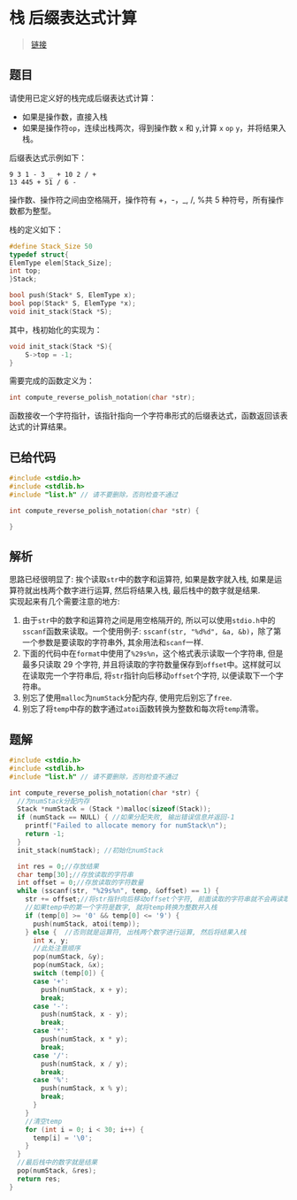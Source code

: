 # 栈 后缀表达式计算

> [链接](https://icoding.run/ide#/question/114)

## 题目

请使用已定义好的栈完成后缀表达式计算：

- 如果是操作数，直接入栈
- 如果是操作符`op`，连续出栈两次，得到操作数 `x` 和 `y`,计算 `x` `op` `y`，并将结果入栈。

后缀表达式示例如下：

```
9 3 1 - 3 _ + 10 2 / +
13 445 + 51 / 6 -
```

操作数、操作符之间由空格隔开，操作符有 +，-，\_, /, %共 5
种符号，所有操作数都为整型。

栈的定义如下：

```c
#define Stack_Size 50
typedef struct{
ElemType elem[Stack_Size];
int top;
}Stack;

bool push(Stack* S, ElemType x);
bool pop(Stack* S, ElemType *x);
void init_stack(Stack *S);
```

其中，栈初始化的实现为：

```c
void init_stack(Stack *S){
    S->top = -1;
}
```

需要完成的函数定义为：

```c
int compute_reverse_polish_notation(char *str);
```

函数接收一个字符指针，该指针指向一个字符串形式的后缀表达式，函数返回该表达式的计算结果。

## 已给代码

```c
#include <stdio.h>
#include <stdlib.h>
#include "list.h" // 请不要删除，否则检查不通过

int compute_reverse_polish_notation(char *str) {

}
```

## 解析

思路已经很明显了: 挨个读取`str`中的数字和运算符, 如果是数字就入栈, 如果是运算符就出栈两个数字进行运算, 然后将结果入栈, 最后栈中的数字就是结果.  
实现起来有几个需要注意的地方:

1. 由于`str`中的数字和运算符之间是用空格隔开的, 所以可以使用`stdio.h`中的`sscanf`函数来读取。一个使用例子: `sscanf(str, "%d%d", &a, &b)`，除了第一个参数是要读取的字符串外, 其余用法和`scanf`一样.
2. 下面的代码中在`format`中使用了`%29s%n`，这个格式表示读取一个字符串, 但是最多只读取 29 个字符, 并且将读取的字符数量保存到`offset`中。这样就可以在读取完一个字符串后, 将`str`指针向后移动`offset`个字符, 以便读取下一个字符串。
3. 别忘了使用`malloc`为`numStack`分配内存, 使用完后别忘了`free`.
4. 别忘了将`temp`中存的数字通过`atoi`函数转换为整数和每次将`temp`清零。

## 题解

```c
#include <stdio.h>
#include <stdlib.h>
#include "list.h" // 请不要删除，否则检查不通过

int compute_reverse_polish_notation(char *str) {
  //为numStack分配内存
  Stack *numStack = (Stack *)malloc(sizeof(Stack));
  if (numStack == NULL) { //如果分配失败, 输出错误信息并返回-1
    printf("Failed to allocate memory for numStack\n");
    return -1;
  }
  init_stack(numStack); //初始化numStack

  int res = 0;//存放结果
  char temp[30];//存放读取的字符串
  int offset = 0;//存放读取的字符数量
  while (sscanf(str, "%29s%n", temp, &offset) == 1) {
    str += offset;//将str指针向后移动offset个字符, 前面读取的字符串就不会再读取了
    //如果temp中的第一个字符是数字, 就将temp转换为整数并入栈
    if (temp[0] >= '0' && temp[0] <= '9') {
      push(numStack, atoi(temp));
    } else {  //否则就是运算符, 出栈两个数字进行运算, 然后将结果入栈
      int x, y;
      //此处注意顺序
      pop(numStack, &y);
      pop(numStack, &x);
      switch (temp[0]) {
      case '+':
        push(numStack, x + y);
        break;
      case '-':
        push(numStack, x - y);
        break;
      case '*':
        push(numStack, x * y);
        break;
      case '/':
        push(numStack, x / y);
        break;
      case '%':
        push(numStack, x % y);
        break;
      }
    }
    //清空temp
    for (int i = 0; i < 30; i++) {
      temp[i] = '\0';
    }
  }
  //最后栈中的数字就是结果
  pop(numStack, &res);
  return res;
}
```
